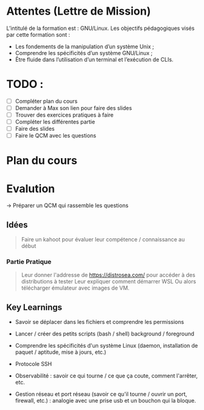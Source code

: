 # Attentes (Lettre de Mission)
L’intitulé de la formation est : GNU/Linux.
Les objectifs pédagogiques visés par cette formation sont :
- Les fondements de la manipulation d’un système Unix ;
- Comprendre les spécificités d’un système GNU/Linux ;
- Être fluide dans l’utilisation d’un terminal et l’exécution de CLIs.


# TODO : 
- [ ] Compléter plan du cours
- [ ] Demander à Max son lien pour faire des slides
- [ ] Trouver des exercices pratiques à faire 
- [ ] Compléter les différentes partie
- [ ] Faire des slides
- [ ] Faire le QCM avec les questions

# Plan du cours


# 


# Evalution

-> Préparer un QCM qui rassemble les questions


## Idées
  > Faire un kahoot pour évaluer leur compétence / connaissance au début

  ### Partie Pratique
  > Leur donner l'addresse de https://distrosea.com/ pour accéder à des distributions à tester
  > Leur expliquer comment démarrer WSL
  > Ou alors télécharger émulateur avec images de VM.


## Key Learnings

- Savoir se déplacer dans les fichiers et comprendre les permissions
- Lancer / créer des petits scripts (bash / shell) background / foreground


- Comprendre les spécificités d'un système Linux (daemon, installation de paquet / aptitude, mise à jours, etc.)
- Protocole SSH 
- Observabilité : savoir ce qui tourne / ce que ça coute, comment l'arrêter, etc.
- Gestion réseau et port réseau (savoir ce qu'il tourne / ouvrir un port, firewall, etc.) : analogie avec une prise usb et un bouchon qui la bloque.





